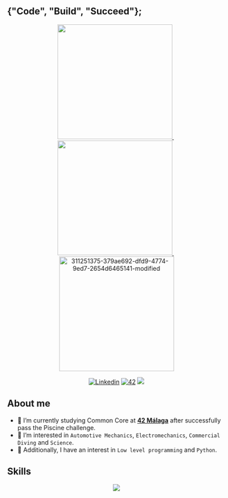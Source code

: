 ## {"Code", "Build", "Succeed"};

<p float="left" align="center">

  <a href="https://github.com/vcereced/piscina42">
    <img  width="265" src=https://github.com/vcereced/vcereced/assets/120835200/6ff9142e-aeaf-46e4-86b6-69cf3428f596>
  </a>
  &nbsp;
  
   <a href="https://github.com/vcereced/42-common-core">
     <img  width="265" src=https://github.com/vcereced/vcereced/assets/120835200/3b3e5983-99bb-4eaf-84cb-6340f1a111ff>
  </a>
  &nbsp;
  
  <a href="https://github.com/vcereced/Others">
  <img  width="265" src="https://github.com/vcereced/vcereced/assets/120835200/08071bbf-0247-4b58-baac-9650d79ca1d6" alt="311251375-379ae692-dfd9-4774-9ed7-2654d6465141-modified">
   </a>
</p>
 

<!---
SMALL ICONS
--->
<p align="center">
  <a href='https://www.linkedin.com/in/jotavare' target="_blank"><img alt='Linkedin' src='https://img.shields.io/badge/LinkedIn-100000?style=flat&logo=Linkedin&logoColor=white&labelColor=0A66C2&color=0A66C2'/></a>
  </a>
  <a href='https://profile.intra.42.fr/users/vcereced' target="_blank"><img alt='42' src='https://img.shields.io/badge/Málaga-100000?style=flat&logo=42&logoColor=white&labelColor=000000&color=000000'/></a>
  </a>
  <img src="https://komarev.com/ghpvc/?username=vcereced&style=flat&color=blue">
</p>

## About me

- 🌱 I’m currently studying Common Core at [**42 Málaga**](https://www.42malaga.com) after successfully pass the Piscine challenge.
- 👀 I’m interested in `Automotive Mechanics`, `Electromechanics`, `Commercial Diving` and `Science`.
- 🚀 Additionally, I have an interest in `Low level programming` and `Python`.

<!---
BIG ICONS
--->
## Skills
<p align="center">
  <a href="https://skillicons.dev">
    <img src="https://skillicons.dev/icons?i=c,cpp,html,css,python,git,github,bash,linux,vim,vscode,markdown" />
  </a>
</p>
